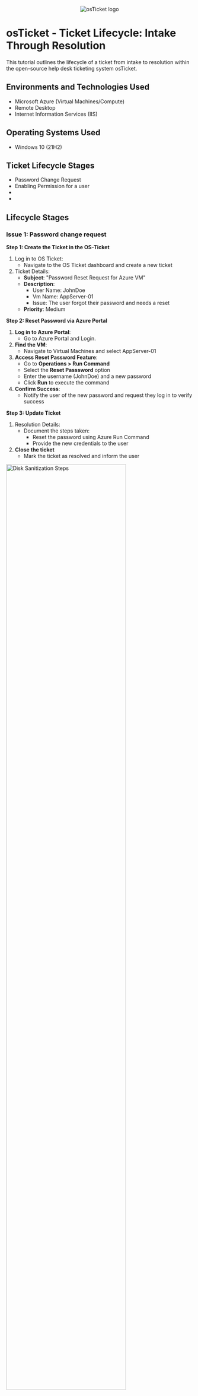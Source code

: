 <p align="center">
<img src="https://i.imgur.com/Clzj7Xs.png" alt="osTicket logo"/>
</p>

<h1>osTicket - Ticket Lifecycle: Intake Through Resolution</h1>
This tutorial outlines the lifecycle of a ticket from intake to resolution within the open-source help desk ticketing system osTicket.<br />


<h2>Environments and Technologies Used</h2>

- Microsoft Azure (Virtual Machines/Compute)
- Remote Desktop
- Internet Information Services (IIS)

<h2>Operating Systems Used </h2>

- Windows 10</b> (21H2)

<h2>Ticket Lifecycle Stages</h2>

- Password Change Request
- Enabling Permission for a user
- 
- 

<h2>Lifecycle Stages</h2>


<h3>Issue 1: Password change request</h3>

__Step 1: Create the Ticket in the OS-Ticket__ 
1. Log in to OS Ticket:
   - Navigate to the OS Ticket dashboard and create a new ticket
2. Ticket Details:
   - __Subject__: "Password Reset Request for Azure VM"
   - __Description__:
     - User Name: JohnDoe
     - Vm Name: AppServer-01
     - Issue: The user forgot their password and needs a reset
    - __Priority__: Medium

__Step 2: Reset Password via Azure Portal__
1. __Log in to Azure Portal__:
   - Go to Azure Portal and Login.
2. __Find the VM__:
   - Navigate to Virtual Machines and select AppServer-01
3. __Access Reset Password Feature__:
   - Go to __Operations > Run Command__
   - Select the __Reset Passsword__ option
   - Enter the username (JohnDoe) and a new password
   - Click __Run__ to execute the command
4. __Confirm Success__:
   - Notify the user of the new password and request they log in to verify success


__Step 3: Update Ticket__
1. Resolution Details:
   - Document the steps taken:
        - Reset the password using Azure Run Command
        - Provide the new credentials to the user
 2. __Close the ticket__
      - Mark the ticket as resolved and inform the user

<img src="https://i.imgur.com/DJmEXEB.png" height="80%" width="80%" alt="Disk Sanitization Steps"/>

<p>
Lorem ipsum dolor sit amet, consectetur adipiscing elit, sed do eiusmod tempor incididunt ut labore et dolore magna aliqua. Ut enim ad minim veniam, quis nostrud exercitation ullamco laboris nisi ut aliquip ex ea commodo consequat. Duis aute irure dolor in reprehenderit in voluptate velit esse cillum dolore eu fugiat nulla pariatur.
</p>
<br />

<p>
<img src="https://i.imgur.com/DJmEXEB.png" height="80%" width="80%" alt="Disk Sanitization Steps"/>
</p>
<p>
Lorem ipsum dolor sit amet, consectetur adipiscing elit, sed do eiusmod tempor incididunt ut labore et dolore magna aliqua. Ut enim ad minim veniam, quis nostrud exercitation ullamco laboris nisi ut aliquip ex ea commodo consequat. Duis aute irure dolor in reprehenderit in voluptate velit esse cillum dolore eu fugiat nulla pariatur.
</p>
<br />

<p>
<img src="https://i.imgur.com/DJmEXEB.png" height="80%" width="80%" alt="Disk Sanitization Steps"/>
</p>
<p>
Lorem ipsum dolor sit amet, consectetur adipiscing elit, sed do eiusmod tempor incididunt ut labore et dolore magna aliqua. Ut enim ad minim veniam, quis nostrud exercitation ullamco laboris nisi ut aliquip ex ea commodo consequat. Duis aute irure dolor in reprehenderit in voluptate velit esse cillum dolore eu fugiat nulla pariatur.
</p>
<br />

